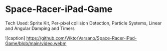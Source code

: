 # Space-Racer-iPad-Game
Tech Used: Sprite Kit, Per-pixel collision Detection, Particle Systems, Linear and Angular Damping and Timers 


![caption] https://github.com/ViktorVarsano/Space-Racer-iPad-Game/blob/main/video.webm
